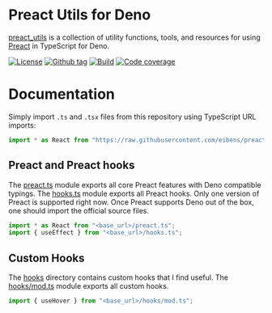 # Preact Utils for Deno

[preact_utils](#) is a collection of utility functions, tools, and resources for
using [Preact](https://preactjs.com) in TypeScript for Deno.

[![License][license-shield]](LICENSE) [![Github tag][github-shield]][github]
[![Build][build-shield]][build] [![Code coverage][coverage-shield]][coverage]

# Documentation

Simply import `.ts` and `.tsx` files from this repository using TypeScript URL
imports:

```ts
import * as React from "https://raw.githubusercontent.com/eibens/preact_utils/<ref>/preact.ts";
```

## Preact and Preact hooks

The [preact.ts](preact.ts) module exports all core Preact features with Deno
compatible typings. The [hooks.ts](hooks.ts) module exports all Preact hooks.
Only one version of Preact is supported right now. Once Preact supports Deno out
of the box, one should import the official source files.

```ts
import * as React from "<base_url>/preact.ts";
import { useEffect } from "<base_url>/hooks.ts";
```

## Custom Hooks

The [hooks](hooks) directory contains custom hooks that I find useful. The
[hooks/mod.ts](hooks/mod.ts) module exports all custom hooks.

```ts
import { useHover } from "<base_url>/hooks/mod.ts";
```

<!-- badges -->

[github]: https://github.com/eibens/preact_utils
[github-shield]: https://img.shields.io/github/v/tag/eibens/preact_utils?label&logo=github
[coverage-shield]: https://img.shields.io/codecov/c/github/eibens/preact_utils?logo=codecov&label
[license-shield]: https://img.shields.io/github/license/eibens/preact_utils?color=informational
[coverage]: https://codecov.io/gh/eibens/preact_utils
[build]: https://github.com/eibens/preact_utils/actions/workflows/ci.yml
[build-shield]: https://img.shields.io/github/workflow/status/eibens/preact_utils/ci?logo=github&label
